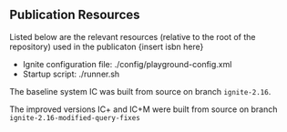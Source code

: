 ## Publication Resources

Listed below are the relevant resources (relative to the root of the repository) used in the publicaton {insert isbn here}

* Ignite configuration file: ./config/playground-config.xml
* Startup script: ./runner.sh

The baseline system IC was built from source on branch `ignite-2.16`.

The improved versions IC+ and IC+M were built from source on branch `ignite-2.16-modified-query-fixes`

